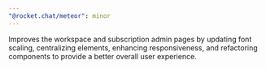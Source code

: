 ```yaml
---
"@rocket.chat/meteor": minor
---
```


Improves the workspace and subscription admin pages by updating font scaling, centralizing elements, 
enhancing responsiveness, and refactoring components to provide a better overall user experience.
